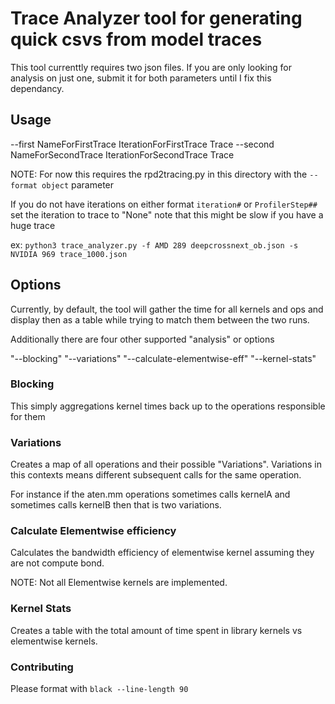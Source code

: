 # Trace Analyzer tool for generating quick csvs from model traces

This tool currenttly requires two json files. If you are only looking for analysis on just one, submit it for both parameters until I fix this dependancy. 

## Usage 
 --first NameForFirstTrace IterationForFirstTrace Trace --second NameForSecondTrace IterationForSecondTrace Trace

 NOTE: For now this requires the rpd2tracing.py in this directory with the `--format object` parameter 

 
If you do not have iterations on either format `iteration#` or `ProfilerStep##` set the iteration to trace to "None" note that this might be slow if you have a huge trace

ex:
`python3 trace_analyzer.py -f AMD 289 deepcrossnext_ob.json -s NVIDIA 969 trace_1000.json`

## Options
Currently, by default, the tool will gather the time for all kernels and ops and display then as a table while trying to match them between the two runs.

Additionally there are four other supported "analysis" or options

"--blocking"
"--variations"
"--calculate-elementwise-eff"
"--kernel-stats"

### Blocking
This simply aggregations kernel times back up to the operations responsible for them 

### Variations
Creates a map of all operations and their possible "Variations". Variations in this contexts means different subsequent calls for the same operation. 

For instance if the aten.mm operations sometimes calls kernelA and sometimes calls kernelB then that is two variations.

### Calculate Elementwise efficiency 
Calculates the bandwidth efficiency of elementwise kernel assuming they are not compute bond.

NOTE: Not all Elementwise kernels are implemented.

### Kernel Stats
Creates a table with the total amount of time spent in library kernels vs elementwise kernels. 



### Contributing
Please format with `black --line-length 90`
